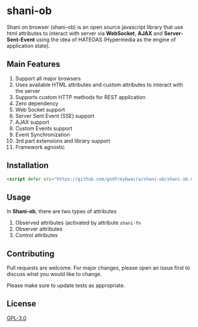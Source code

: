 # shani-ob
Shani on browser (shani-ob) is an open source javascript library that use html attributes to interact with server via **WebSocket**, **AJAX** and **Server-Sent-Event**
using the idea of HATEOAS (Hypermedia as the engine of application state).

## Main Features
1. Support all major browsers
2. Uses available HTML attributes and custom attributes to interact with the server
3. Supports custom HTTP methods for REST application
4. Zero dependency
5. Web Socket support
6. Server Sent Event (SSE) support
7. AJAX support
8. Custom Events support
9. Event Synchronization
10. 3rd part extensions and library support
11. Framework agnostic


## Installation

```html
<script defer src="https://github.com/godfreybwaira/shani-ob/shani-ob.min.js"></script>
```
## Usage
In **Shani-ob**, there are two types of attributes
1. Observed attributes (activated by attribute `shani-fn`
2. Observer attributes
3. Control attributes


## Contributing

Pull requests are welcome. For major changes, please open an issue first
to discuss what you would like to change.

Please make sure to update tests as appropriate.

## License

[GPL-3.0](https://choosealicense.com/licenses/gpl-3.0/)
